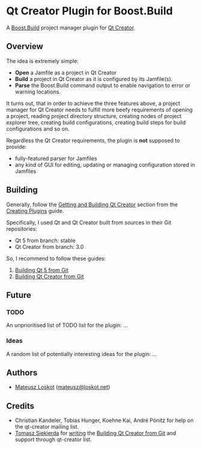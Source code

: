 Qt Creator Plugin for Boost.Build
=================================

A [Boost.Build](http://www.boost.org/boost-build2/) project manager plugin for 
[Qt Creator](http://qt-project.org/wiki/Category:Tools::QtCreator).

Overview
--------

The idea is extremely simple:

* **Open** a Jamfile as a project in Qt Creator
* **Build** a project in Qt Creator as it is configured by its Jamfile(s).
* **Parse** the Boost.Build command output to enable navigation to error or warning locations.

It turns out, that in order to achieve the three features above, a project manager for
Qt Creator needs to fulfill more beefy requirements of opening a project,
reading project directory structure, creating nodes of project explorer tree,
creating build configurations, creating build steps for build configurations and so on.

Regardless the Qt Creator requirements, the plugin is **not** supposed to provide:

* fully-featured parser for Jamfiles 
* any kind of GUI for editing, updating or managing configuration stored in Jamfiles

Building
--------

Generally, follow the 
[Getting and Building Qt Creator](http://doc-snapshot.qt-project.org/qtcreator-extending/getting-and-building.html)
section from the [Creating Plugins](http://doc-snapshot.qt-project.org/qtcreator-extending/creating-plugins.html) guide.

Specifically, I used Qt and Qt Creator built from sources in their Git repositories:

* Qt 5 from branch: stable
* Qt Creator from branch: 3.0

So, I recommend to follow these guides:

1. [Building Qt 5 from Git](http://qt-project.org/wiki/Building_Qt_5_from_Git)
1. [Building Qt Creator from Git](http://qt-project.org/wiki/Building-Qt-Creator-from-Git)

Future
------

### TODO ###

An unprioritised list of TODO list for the plugin:
... 

### Ideas ###

A random list of potentially interesting ideas for the plugin:
...

Authors
-------

* [Mateusz Loskot](http://mateusz.loskot.net) (mateusz@loskot.net)

Credits
-------

* Christian Kandeler, Tobias Hunger, Koehne Kai, André Pönitz for help on the qt-creator mailing list.
* [Tomasz Siekierda](http://sierdzio.com/) for 
  [writing](http://lists.qt-project.org/pipermail/qt-creator/2013-October/002859.html)
  the [Building Qt Creator from Git](http://qt-project.org/wiki/Building-Qt-Creator-from-Git)
  and support through qt-creator list.
